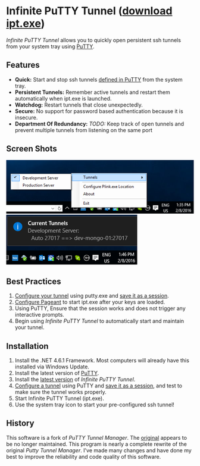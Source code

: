 # Infinite PuTTY Tunnel ([download ipt.exe](https://github.com/dietsche/infinite-putty-tunnel/releases/latest/))
*Infinite PuTTY Tunnel* allows you to quickly open persistent ssh tunnels from your system tray using [PuTTY](http://www.chiark.greenend.org.uk/~sgtatham/putty/).

## Features

- **Quick:** Start and stop ssh tunnels [defined in PuTTY](http://the.earth.li/~sgtatham/putty/latest/htmldoc/Chapter4.html#config-ssh-portfwd) from the system tray.
- **Persistent Tunnels:** Remember active tunnels and restart them automatically when ipt.exe is launched.
- **Watchdog:** Restart tunnels that close unexpectedly.
- **Secure:** No support for password based authentication because it is insecure.
- **Department Of Redundancy:** *TODO:* Keep track of open tunnels and prevent multiple tunnels from listening on the same port

## Screen Shots

![](screen-shots/SystemTray-Menu.png)
![](screen-shots/SystemTray-CurrentTunnels.png)

## Best Practices
1. [Configure your tunnel](http://the.earth.li/~sgtatham/putty/latest/htmldoc/Chapter4.html#config-ssh-portfwd) using putty.exe and [save it as a session](http://the.earth.li/~sgtatham/putty/latest/htmldoc/Chapter4.html#config-session).
2. [Configure Pageant](http://the.earth.li/~sgtatham/putty/latest/htmldoc/Chapter9.html#pageant-cmdline-command) to start ipt.exe after your keys are loaded.
3. Using PuTTY, Ensure that the session works and does not trigger any interactive prompts.
4. Begin using *Infinite PuTTY Tunnel* to automatically start and maintain your tunnel.

## Installation

1. Install the .NET 4.6.1 Framework. Most computers will already have this installed via Windows Update.
2. Install the latest version of [PuTTY](http://the.earth.li/~sgtatham/putty/latest/x86/putty-0.66-installer.exe).
3. Install the [latest version](https://github.com/dietsche/infinite-putty-tunnel/releases/latest/) of *Infinite PuTTY Tunnel*.
4. [Configure a tunnel](http://the.earth.li/~sgtatham/putty/latest/htmldoc/Chapter4.html#config-ssh-portfwd) using PuTTY and [save it as a session](http://the.earth.li/~sgtatham/putty/latest/htmldoc/Chapter4.html#config-session), and test to make sure the tunnel works properly.
5. Start Infinite PuTTY Tunnel (ipt.exe).
6. Use the system tray icon to start your pre-configured ssh tunnel!

## History
This software is a fork of *PuTTY Tunnel Manager*. The [original](https://github.com/joeribekker/putty-tunnel-manager) appears to be no longer maintained.
This program is nearly a complete rewrite of the original *Putty Tunnel Manager*. I've made many changes and have done my best to improve the reliability and code quality of this software.
